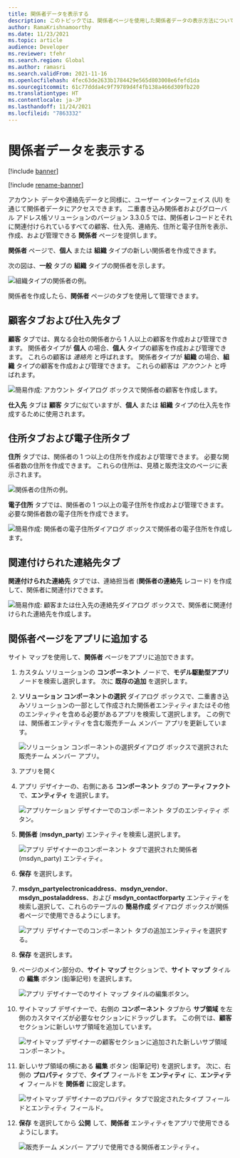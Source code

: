 ```yaml
---
title: 関係者データを表示する
description: このトピックでは、関係者ページを使用した関係者データの表示方法について説明します。
author: RamaKrishnamoorthy
ms.date: 11/23/2021
ms.topic: article
audience: Developer
ms.reviewer: tfehr
ms.search.region: Global
ms.author: ramasri
ms.search.validFrom: 2021-11-16
ms.openlocfilehash: 4fec63de2633b1784429e565d803008e6fefd1da
ms.sourcegitcommit: 61c77ddda4c9f79789d4f4fb138a466d309fb220
ms.translationtype: HT
ms.contentlocale: ja-JP
ms.lasthandoff: 11/24/2021
ms.locfileid: "7863332"
---
```

# <a name="view-party-data"></a>関係者データを表示する

[!include [banner](../../includes/banner.md)]

[!include [rename-banner](~/includes/cc-data-platform-banner.md)]

アカウント データや連絡先データと同様に、ユーザー インターフェイス (UI) を通じて関係者データにアクセスできます。 二重書き込み関係者およびグローバル アドレス帳ソリューションのバージョン 3.3.0.5 では、関係者レコードとそれに関連付けられているすべての顧客、仕入先、連絡先、住所と電子住所を表示、作成、および管理できる **関係者** ページを提供します。

**関係者** ページで、**個人** または **組織** タイプの新しい関係者を作成できます。

次の図は、**一般** タブの **組織** タイプの関係者を示します。

![組織タイプの関係者の例。](media/ViewParty_Image1.PNG)

関係者を作成したら、**関係者** ページのタブを使用して管理できます。

## <a name="customers-and-vendors-tabs"></a>顧客タブおよび仕入先タブ

**顧客** タブでは、異なる会社の関係者から 1 人以上の顧客を作成および管理できます。 関係者タイプが **個人** の場合、**個人** タイプの顧客を作成および管理できます。 これらの顧客は *連絡先* と呼ばれます。 関係者タイプが **組織** の場合、**組織** タイプの顧客を作成および管理できます。 これらの顧客は *アカウント* と呼ばれます。 

![簡易作成: アカウント ダイアログ ボックスで関係者の顧客を作成します。](media/ViewParty_Image2.PNG)

**仕入先** タブは **顧客** タブに似ていますが、**個人** または **組織** タイプの仕入先を作成するために使用されます。

## <a name="postal-addresses-and-electronic-addresses-tabs"></a>住所タブおよび電子住所タブ

**住所** タブでは、関係者の 1 つ以上の住所を作成および管理できます。 必要な関係者数の住所を作成できます。 これらの住所は、見積と販売注文のページに表示されます。

![関係者の住所の例。](media/ViewParty_Image3.PNG)

**電子住所** タブでは、関係者の 1 つ以上の電子住所を作成および管理できます。 必要な関係者数の電子住所を作成できます。

![簡易作成: 関係者の電子住所ダイアログ ボックスで関係者の電子住所を作成します。](media/ViewParty_Image4.PNG)

## <a name="associated-contacts-tab"></a>関連付けられた連絡先タブ

**関連付けられた連絡先** タブでは、連絡担当者 (**関係者の連絡先** レコード) を作成して、関係者に関連付けできます。

![簡易作成: 顧客または仕入先の連絡先ダイアログ ボックスで、関係者に関連付けられた連絡先を作成します。](media/ViewParty_Image5.PNG)

## <a name="add-the-party-page-to-your-app"></a>関係者ページをアプリに追加する

サイト マップを使用して、**関係者** ページをアプリに追加できます。

1. カスタム ソリューションの **コンポーネント** ノードで、**モデル駆動型アプリ** ノードを検索し選択します。 次に **既存の追加** を選択します。
2. **ソリューション コンポーネントの選択** ダイアログ ボックスで、二重書き込みソリューションの一部として作成された関係者エンティティまたはその他のエンティティを含める必要があるアプリを検索して選択します。 この例では、関係者エンティティを含む販売チーム メンバー アプリを更新しています。

    ![ソリューション コンポーネントの選択ダイアログ ボックスで選択された販売チーム メンバー アプリ。](media/ViewParty_Image6.png)

3. アプリを開く
4. アプリ デザイナーの、右側にある **コンポーネント** タブの **アーティファクト** で、**エンティティ** を選択します。

    ![アプリケーション デザイナーでのコンポーネント タブのエンティティ ボタン。](media/ViewParty_Image7.png)

5. **関係者** (**msdyn_party**) エンティティを検索し選択します。

    ![アプリ デザイナーのコンポーネント タブで選択された関係者 (msdyn_party) エンティティ。](media/ViewParty_Image8.png)

6. **保存** を選択します。
7. **msdyn_partyelectronicaddress**、**msdyn_vendor**、**msdyn_postaladdress**、および **msdyn_contactforparty** エンティティを検索し選択して、これらのテーブルの **簡易作成** ダイアログ ボックスが関係者ページで使用できるようにします。

    ![アプリ デザイナーでのコンポーネント タブの追加エンティティを選択する。](media/ViewParty_Image13.PNG)

8. **保存** を選択します。
9. ページのメイン部分の、**サイト マップ** セクションで、**サイト マップ** タイルの **編集** ボタン (鉛筆記号) を選択します。

    ![アプリ デザイナーでのサイト マップ タイルの編集ボタン。](media/ViewParty_Image9.png)

10. サイトマップ デザイナーで、右側の **コンポーネント** タブから **サブ領域** を左側のカスタマイズが必要なセクションにドラッグします。 この例では、**顧客** セクションに新しいサブ領域を追加しています。

    ![サイトマップ デザイナーの顧客セクションに追加された新しいサブ領域コンポーネント。](media/ViewParty_Image10.png)

11. 新しいサブ領域の横にある **編集** ボタン (鉛筆記号) を選択します。 次に、右側の **プロパティ** タブで、**タイプ** フィールドを **エンティティ** に、**エンティティ** フィールドを **関係者** に設定します。

    ![サイトマップ デザイナーのプロパティ タブで設定されたタイプ フィールドとエンティティ フィールド。](media/ViewParty_Image11.png)

12. **保存** を選択してから **公開** して、**関係者** エンティティをアプリで使用できるようにします。

    ![販売チーム メンバー アプリで使用できる関係者エンティティ。](media/ViewParty_Image12.png)
